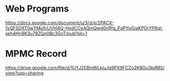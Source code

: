 # Web Programs

https://docs.google.com/document/u/3/d/e/2PACX-1vQFSDXT0wYMufcUVhl4Q-HodCOzAQmQwg0n1Pa_PaPYpGiaKPGrYP6ql-xeh4Hn9K3u78ZQo0Bc3GoT/pub?pli=1

# MPMC Record

https://drive.google.com/file/d/1UYJ2EBmWLkiuJg9PX9FCZo2K8Gu3kdMS/view?usp=sharing
